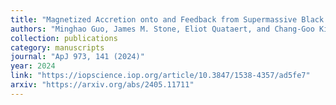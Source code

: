 ```yaml
---
title: "Magnetized Accretion onto and Feedback from Supermassive Black Holes in Elliptical Galaxies"
authors: "Minghao Guo, James M. Stone, Eliot Quataert, and Chang-Goo Kim"
collection: publications
category: manuscripts
journal: "ApJ 973, 141 (2024)"
year: 2024
link: "https://iopscience.iop.org/article/10.3847/1538-4357/ad5fe7"
arxiv: "https://arxiv.org/abs/2405.11711"
---
```


<!-- Optional: abstract or additional info -->
